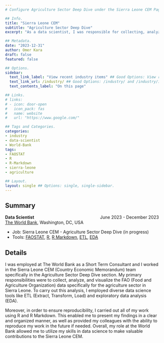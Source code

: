 ```yaml
---
# Configure Agriculture Sector Deep Dive under the Sierra Leone CEM Page.

## Info.
title: "Sierra Leone CEM"
subtitle: "Agriculture Sector Deep Dive"
excerpt: "As a data scientist, I was responsible for collecting, analyzing, and visualization FAO data for Sierra Leone CEM in The World Bank." ## Shown on the Industry Main Page, but does not shown on the Industry Page.

## Metadata.
date: "2023-12-31"
author: Omer Kara
draft: false
featured: false

## Options.
sidebar:
  text_link_label: "View recent industry items" ## Good Options: View recent industry items and Subscribe via RSS.
  text_link_url: /industry/ ## Good Options: /industry/ and /industry/index.xml.
  text_contents_label: "On this page"

## Links.
# links:
# - icon: door-open
#   icon_pack: fas
#   name: website
#   url: "https://www.google.com/"

## Tags and Categories.
categories:
- industry
- data-scientist
- World-Bank
tags:
- FAOSTAT
- R
- R-Markdown
- sierra-leone
- agriculture

## Layout.
layout: single ## Options: single, single-sidebar.
---
```




## Summary
<div style="overflow: hidden; margin-bottom: -14px;">
  <span style="float: left; text-align: left;"><b>Data Scientist</b></span>
  <span style="float: right; text-align: right;">June 2023 - December 2023</span>
</div>

[The World Bank](https://www.worldbank.org/en/home), Washington, DC, USA
- Job: Sierra Leone CEM - Agriculture Sector Deep Dive (in progress)
- Tools: [FAOSTAT](https://www.fao.org/faostat/en/), [R](http://www.r-project.org/), [R Markdown](http://rmarkdown.rstudio.com/), [ETL](https://en.wikipedia.org/wiki/Extract,_transform,_load), [EDA](https://en.wikipedia.org/wiki/Exploratory_data_analysis)

## Details
I was employed at The World Bank as a Short Term Consultant and I worked in the Sierra Leone CEM (Country Economic Memorandum) team specifically in the Agriculture Sector Deep Dive section. My primary responsibilities were to collect, analyze, and visualize the FAO (Food and Agriculture Organization) data specifically for the agriculture sector in Sierra Leone. To carry out this analysis, I employed diverse data science tools like ETL (Extract, Transform, Load) and exploratory data analysis (EDA).

Moreover, in order to ensure reproducibility, I carried out all of my work using R and R Markdown. This enabled me to present my findings in a clear and organized manner, as well as provided my colleagues with the ability to reproduce my work in the future if needed. Overall, my role at the World Bank allowed me to utilize my skills in data science to make valuable contributions to the Sierra Leone CEM.



